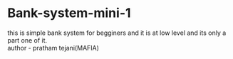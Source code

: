 # Bank-system-mini-1
this is simple bank system for begginers and it is at low level and its only a part one of it.
<br>
author - pratham tejani(MAFIA)
